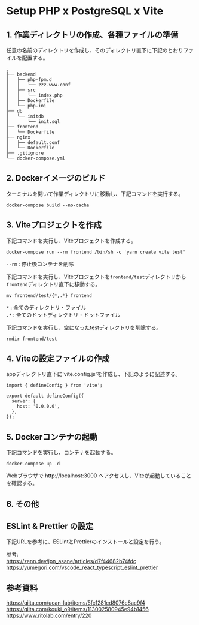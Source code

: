 # Setup PHP x PostgreSQL x Vite

## 1. 作業ディレクトリの作成、各種ファイルの準備

任意の名前のディレクトリを作成し、そのディレクトリ直下に下記のとおりファイルを配置する。
```
.
├── backend
│   ├── php-fpm.d
│   │   └── zzz-www.conf
│   ├── src
│   │   └── index.php
│   ├── Dockerfile
│   └── php.ini
├── db
│   └── initdb
│       └── init.sql
├── frontend
│   └── Dockerfile
├── nginx
│   ├── default.conf
│   └── Dockerfile
├── .gitignore
└── docker-compose.yml
```

## 2. Dockerイメージのビルド

ターミナルを開いて作業ディレクトリに移動し、下記コマンドを実行する。<br>
```
docker-compose build --no-cache
```

## 3. Viteプロジェクトを作成

下記コマンドを実行し、Viteプロジェクトを作成する。
```
docker-compose run --rm frontend /bin/sh -c 'yarn create vite test'
```
`--rm` : 停止後コンテナを削除<br>

下記コマンドを実行し、Viteプロジェクトを`frontend/test`ディレクトリから`frontend`ディレクトリ直下に移動する。
```
mv frontend/test/{*,.*} frontend
```
`*` : 全てのディレクトリ・ファイル<br>
`.*` : 全てのドットディレクトリ・ドットファイル

下記コマンドを実行し、空になったtestディレクトリを削除する。
```
rmdir frontend/test
```

## 4. Viteの設定ファイルの作成

appディレクトリ直下に'vite.config.js'を作成し、下記のように記述する。
```
import { defineConfig } from 'vite';

export default defineConfig({
  server: {
    host: '0.0.0.0',
  },
});
```

## 5. Dockerコンテナの起動

下記コマンドを実行し、コンテナを起動する。
```
docker-compose up -d
```
Webブラウザで http://localhost:3000 へアクセスし、Viteが起動していることを確認する。

## 6. その他

## ESLint & Prettier の設定

下記URLを参考に、ESLintとPrettierのインストールと設定を行う。

参考:<br>
https://zenn.dev/jpn_asane/articles/d7f44682b74fdc<br>
https://yumegori.com/vscode_react_typescript_eslint_prettier<br>

## 参考資料

https://qiita.com/ucan-lab/items/5fc1281cd8076c8ac9f4<br>
https://qiita.com/kouki_o9/items/113002580945e94b1456<br>
https://www.ritolab.com/entry/220<br>
